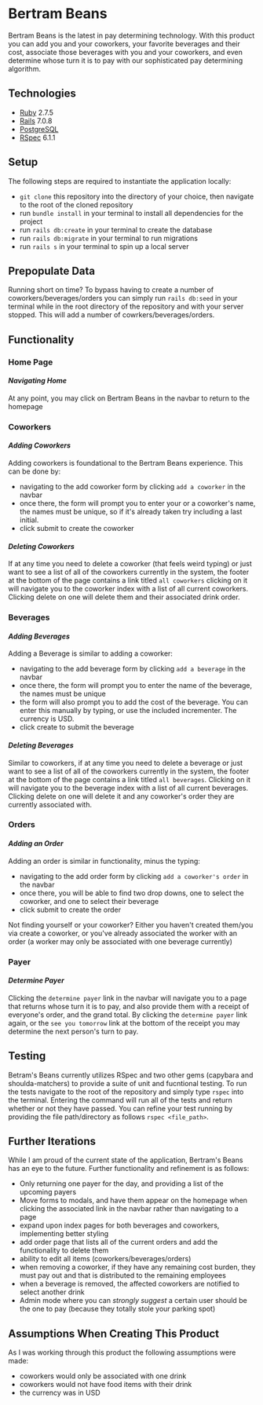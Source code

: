 # Bertram Beans

Bertram Beans is the latest in pay determining technology. With this product you can add you and your coworkers, your favorite beverages and their cost, associate those beverages with you and your coworkers, and even determine whose turn it is to pay with our sophisticated pay determining algorithm.

## Technologies

- [Ruby](https://www.ruby-lang.org/en/) 2.7.5
- [Rails](https://rubyonrails.org/) 7.0.8
- [PostgreSQL](https://www.postgresql.org/)
- [RSpec](https://rspec.info/) 6.1.1

## Setup

The following steps are required to instantiate the application locally:
- `git clone` this repository into the directory of your choice, then navigate to the root of the cloned repository
- run `bundle install` in your terminal to install all dependencies for the project
- run `rails db:create` in your terminal to create the database
- run `rails db:migrate` in your terminal to run migrations
- run `rails s` in your terminal to spin up a local server

## Prepopulate Data

Running short on time? To bypass having to create a number of coworkers/beverages/orders you can simply run `rails db:seed` in your terminal while in the root directory of the repository and with your server stopped. This will add a number of cowrkers/beverages/orders.

## Functionality

### Home Page

#### *Navigating Home*
At any point, you may click on Bertram Beans in the navbar to return to the homepage

### Coworkers

#### *Adding Coworkers*
Adding coworkers is foundational to the Bertram Beans experience. This can be done by:
- navigating to the add coworker form by clicking `add a coworker` in the navbar
- once there, the form will prompt you to enter your or a coworker's name, the names must be unique, so if it's already taken try including a last initial.
- click submit to create the coworker

#### *Deleting Coworkers*
If at any time you need to delete a coworker (that feels weird typing) or just want to see a list of all of the coworkers currently in the system, the footer at the bottom of the page contains a link titled `all coworkers` clicking on it will navigate you to the coworker index with a list of all current coworkers. Clicking delete on one will delete them and their associated drink order.

### Beverages

#### *Adding Beverages*
Adding a Beverage is similar to adding a coworker:
- navigating to the add beverage form by clicking `add a beverage` in the navbar
- once there, the form will prompt you to enter the name of the beverage, the names must be unique
- the form will also prompt you to add the cost of the beverage. You can enter this manually by typing, or use the included incrementer. The currency is USD.
- click create to submit the beverage

#### *Deleting Beverages*
Similar to coworkers, if at any time you need to delete a beverage or just want to see a list of all of the coworkers currently in the system, the footer at the bottom of the page contains a link titled `all beverages`. Clicking on it will navigate you to the beverage index with a list of all current beverages. Clicking delete on one will delete it and any coworker's order they are currently associated with.

### Orders

#### *Adding an Order*
Adding an order is similar in functionality, minus the typing:
- navigating to the add order form by clicking `add a coworker's order` in the navbar
- once there, you will be able to find two drop downs, one to select the coworker, and one to select their beverage
- click submit to create the order

Not finding yourself or your coworker? Either you haven't created them/you via create a coworker, or you've already associated the worker with an order (a worker may only be associated with one beverage currently)

### Payer

#### *Determine Payer*
Clicking the `determine payer` link in the navbar will navigate you to a page that returns whose turn it is to pay, and also provide them with a receipt of everyone's order, and the grand total. By clicking the `determine payer` link again, or the `see you tomorrow` link at the bottom of the receipt you may determine the next person's turn to pay.

## Testing

Betram's Beans currently utilizes RSpec and two other gems (capybara and shoulda-matchers) to provide a suite of unit and fucntional testing. To run the tests navigate to the root of the repository and simply type `rspec` into the terminal. Entering the command will run all of the tests and return whether or not they have passed. You can refine your test running by providing the file path/directory as follows `rspec <file_path>`.

## Further Iterations

While I am proud of the current state of the application, Bertram's Beans has an eye to the future. Further functionality and refinement is as follows:
- Only returning one payer for the day, and providing a list of the upcoming payers
- Move forms to modals, and have them appear on the homepage when clicking the associated link in the navbar rather than navigating to a page
- expand upon index pages for both beverages and coworkers, implementing better styling
- add order page that lists all of the current orders and add the functionality to delete them
- ability to edit all items (coworkers/beverages/orders)
- when removing a coworker, if they have any remaining cost burden, they must pay out and that is distributed to the remaining employees
- when a beverage is removed, the affected coworkers are notified to select another drink
- Admin mode where you can *strongly suggest* a certain user should be the one to pay (because they totally stole your parking spot)

## Assumptions When Creating This Product

As I was working through this product the following assumptions were made:
- coworkers would only be associated with one drink
- coworkers would not have food items with their drink
- the currency was in USD
